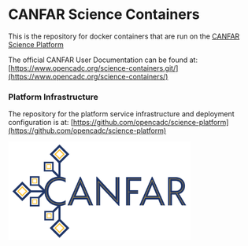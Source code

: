 # CANFAR Science Containers

This is the repository for docker containers that are run on the [CANFAR Science Platform](https://www.canfar.net)

The official CANFAR User Documentation can be found at: [https://www.opencadc.org/science-containers.git/](https://www.opencadc.org/science-containers/)

### Platform Infrastructure
The repository for the platform service infrastructure and deployment configuration is at:  [https://github.com/opencadc/science-platform](https://github.com/opencadc/science-platform)

[<img src="canfar-logo.png" height="200" />](https://www.opencadc.org/science-containers/)
